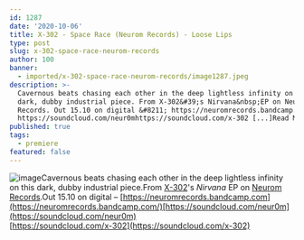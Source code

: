 ```yaml
---
id: 1287
date: '2020-10-06'
title: X-302 - Space Race (Neurom Records) - Loose Lips
type: post
slug: x-302-space-race-neurom-records
author: 100
banner:
  - imported/x-302-space-race-neurom-records/image1287.jpeg
description: >-
  Cavernous beats chasing each other in the deep lightless infinity on this
  dark, dubby industrial piece. From X-302&#39;s Nirvana&nbsp;EP on Neurom
  Records. Out 15.10 on digital &#8211; https://neuromrecords.bandcamp.com
  https://soundcloud.com/neur0mhttps://soundcloud.com/x-302 [...]Read More...
published: true
tags:
  - premiere
featured: false
---
```

![image](../imported/x-302-space-race-neurom-records/image1287.jpeg)Cavernous beats chasing each other in the deep lightless infinity on this dark, dubby industrial piece.From [X-302](https://soundcloud.com/x-302)'s _Nirvana_ EP on [Neurom Records](https://neuromrecords.bandcamp.com/).Out 15.10 on digital – [https://neuromrecords.bandcamp.com](https://neuromrecords.bandcamp.com/)[https://soundcloud.com/neur0m](https://soundcloud.com/neur0m)  
[https://soundcloud.com/x-302](https://soundcloud.com/x-302)